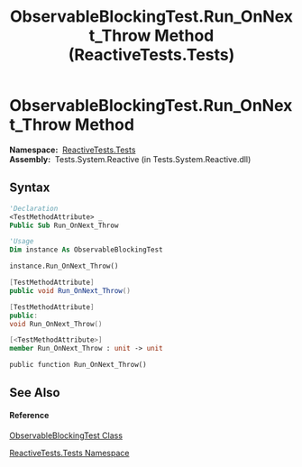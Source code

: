 ﻿---
title: ObservableBlockingTest.Run_OnNext_Throw Method  (ReactiveTests.Tests)
TOCTitle: Run_OnNext_Throw Method
ms:assetid: M:ReactiveTests.Tests.ObservableBlockingTest.Run_OnNext_Throw
ms:mtpsurl: https://msdn.microsoft.com/en-us/library/reactivetests.tests.observableblockingtest.run_onnext_throw(v=VS.103)
ms:contentKeyID: 36619076
ms.date: 06/28/2011
mtps_version: v=VS.103
f1_keywords:
- ReactiveTests.Tests.ObservableBlockingTest.Run_OnNext_Throw
dev_langs:
- CSharp
- JScript
- VB
- FSharp
- c++
---

# ObservableBlockingTest.Run\_OnNext\_Throw Method

**Namespace:**  [ReactiveTests.Tests](hh289046\(v=vs.103\).md)  
**Assembly:**  Tests.System.Reactive (in Tests.System.Reactive.dll)

## Syntax

``` vb
'Declaration
<TestMethodAttribute> _
Public Sub Run_OnNext_Throw
```

``` vb
'Usage
Dim instance As ObservableBlockingTest

instance.Run_OnNext_Throw()
```

``` csharp
[TestMethodAttribute]
public void Run_OnNext_Throw()
```

``` c++
[TestMethodAttribute]
public:
void Run_OnNext_Throw()
```

``` fsharp
[<TestMethodAttribute>]
member Run_OnNext_Throw : unit -> unit 
```

``` jscript
public function Run_OnNext_Throw()
```

## See Also

#### Reference

[ObservableBlockingTest Class](hh315164\(v=vs.103\).md)

[ReactiveTests.Tests Namespace](hh289046\(v=vs.103\).md)

